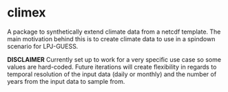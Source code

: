 # climex

A package to synthetically extend climate data from a netcdf template. The main motivation behind this is to create climate data to use in a spindown scenario for LPJ-GUESS. 

**DISCLAIMER**
Currently set up to work for a very specific use case so some values are hard-coded. Future iterations will create flexibility in regards to temporal resolution of the input data (daily or monthly) and the number of years from the input data to sample from. 